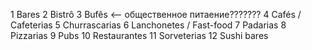 1 Bares
2 Bistrô
3 Bufês   <-- общественное питаение???????
4 Cafés / Cafeterias
5 Churrascarias
6 Lanchonetes / Fast-food
7 Padarias
8 Pizzarias
9 Pubs
10 Restaurantes
11 Sorveterias
12 Sushi bares
